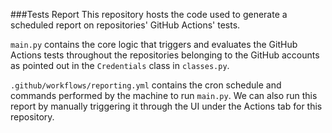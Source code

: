###Tests Report
This repository hosts the code used 
to generate a scheduled report on repositories' 
GitHub Actions' tests. 

`main.py` contains the core logic that triggers 
and evaluates the GitHub Actions tests throughout 
the repositories belonging to the GitHub accounts 
as pointed out in the `Credentials` class in `classes.py`. 

`.github/workflows/reporting.yml` contains the 
cron schedule and commands performed by the machine
to run `main.py`. We can also run this report by 
manually triggering it through the UI under the Actions 
tab for this repository.

